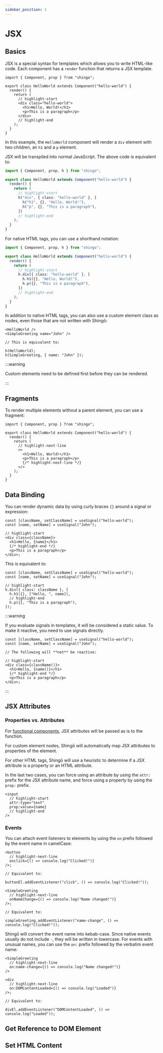 ```yaml
---
sidebar_position: 1
---
```


# JSX

## Basics

JSX is a special syntax for templates which allows you to write HTML-like code.
Each component has a `render` function that returns a JSX template.

```tsx
import { Component, prop } from "shingo";

export class HelloWorld extends Component("hello-world") {
  render() {
    return (
      // highlight-start
      <div class="hello-world">
        <h1>Hello, World!</h1>
        <p>This is a paragraph</p>
      </div>
      // highlight-end
    );
  }
}
```

In this example, the `HelloWorld` component will render a `div` element with two
children, an `h1` and a `p` element.

JSX will be transpiled into normal JavaScript. The above code is equivalent to:

```ts
import { Component, prop, h } from "shingo";

export class HelloWorld extends Component("hello-world") {
  render() {
    return (
      // highlight-start
      h("div", { class: "hello-world" }, [
        h("h1", {}, "Hello, World!"),
        h("p", {}, "This is a paragraph"),
      ])
      // highlight-end
    );
  }
}
```

For native HTML tags, you can use a shorthand notation:

```ts
import { Component, prop, h } from "shingo";

export class HelloWorld extends Component("hello-world") {
  render() {
    return (
      // highlight-start
      h.div({ class: "hello-world" }, [
        h.h1({}, "Hello, World!"),
        h.p({}, "This is a paragraph"),
      ])
      // highlight-end
    );
  }
}
```

In addition to native HTML tags, you can also use a custom element class as
nodes, even those that are not written with Shingō:

```tsx
<HelloWorld />
<SimpleGreeting name="John" />

// This is equivalent to:

h(HelloWorld);
h(SimpleGreeting, { name: "John" });
```

:::warning

Custom elements need to be defined first before they can be rendered.

:::

## Fragments

To render multiple elements without a parent element, you can use a fragment:

```tsx
import { Component, prop } from "shingo";

export class HelloWorld extends Component("hello-world") {
  render() {
    return (
      // highlight-next-line
      <>
        <h1>Hello, World!</h1>
        <p>This is a paragraph</p>
        {/* highlight-next-line */}
      </>
    );
  }
}
```

## Data Binding

You can render dynamic data by using curly braces `{}` around a signal or
expression:

```tsx
const [className, setClassName] = useSignal("hello-world");
const [name, setName] = useSignal("John");

// highlight-start
<div class={className}>
  <h1>Hello, {name}</h1>
  {/* highlight-end */}
  <p>This is a paragraph</p>
</div>;
```

This is equivalent to:

```tsx
const [className, setClassName] = useSignal("hello-world");
const [name, setName] = useSignal("John");

// highlight-start
h.div({ class: className }, [
  h.h1({}, ["Hello, ", name]),
  // highlight-end
  h.p({}, "This is a paragraph"),
]);
```

:::warning

If you evaluate signals in templates, it will be considered a static value. To
make it reactive, you need to use signals directly.

```tsx
const [className, setClassName] = useSignal("hello-world");
const [name, setName] = useSignal("John");

// The following will **not** be reactive:

// highlight-start
<div class={className()}>
  <h1>Hello, {name()}</h1>
  {/* highlight-end */}
  <p>This is a paragraph</p>
</div>;
```

:::

## JSX Attributes

### Properties vs. Attributes

For [functional components](../components/functional-components), JSX attributes
will be passed as is to the function.

For custom element nodes, Shingō will automatically map JSX attributes to
properties of the element.

For other HTML tags, Shingō will use a heuristic to determine if a JSX attribute
is a property or an HTML attribute.

In the last two cases, you can force using an attribute by using the `attr:`
prefix for the JSX attribute name, and force using a property by using the
`prop:` prefix.

```tsx
<input
  // highlight-start
  attr:type="text"
  prop:value={name}
  // highlight-end
/>
```

### Events

You can attach event listeners to elements by using the `on` prefix followed by
the event name in camelCase:

```tsx
<button
  // highlight-next-line
  onclick={() => console.log("Clicked!")}
/>;

// Equivalent to:

buttonEl.addEventListener("click", () => console.log("Clicked!"));
```

```tsx
<SimpleGreeting
  // highlight-next-line
  onNameChange={() => console.log("Name changed!")}
/>;

// Equivalent to:

simpleGreeting.addEventListener("name-change", () => console.log("Clicked!"));
```

Shingō will convert the event name into kebab-case. Since native events usually
do not include `-`, they will be written in lowercase. For events with unusual
names, you can use the `on:` prefix followed by the verbatim event name:

```tsx
<SimpleGreeting
  // highlight-next-line
  on:name-change={() => console.log("Name changed!")}
/>
```

```tsx
<div
  // highlight-next-line
  on:DOMContentLoaded={() => console.log("Loaded")}
/>;

// Equivalent to:

divEl.addEventListener("DOMContentLoaded", () => console.log("Loaded"));
```

## Get Reference to DOM Element

## Set HTML Content
